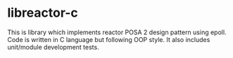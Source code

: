 # libreactor-c
This is library which implements reactor POSA 2 design pattern using epoll. Code is written in C language but following OOP style. It also includes unit/module development tests.
